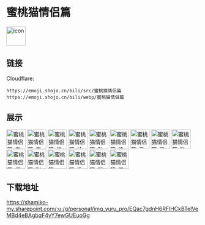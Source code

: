 # 蜜桃猫情侣篇
<img src="https://emoji.shojo.cn/bili/src/蜜桃猫情侣篇/icon.png" width="50" height="50" alt="icon">

## 链接
Cloudflare:
```
https://emoji.shojo.cn/bili/src/蜜桃猫情侣篇
https://emoji.shojo.cn/bili/webp/蜜桃猫情侣篇
```
## 展示
<img src="https://emoji.shojo.cn/bili/src/蜜桃猫情侣篇/蜜桃猫情侣篇-老公.png" width="50" height="50" alt="蜜桃猫情侣篇-老公">
<img src="https://emoji.shojo.cn/bili/src/蜜桃猫情侣篇/蜜桃猫情侣篇-老婆.png" width="50" height="50" alt="蜜桃猫情侣篇-老婆">
<img src="https://emoji.shojo.cn/bili/src/蜜桃猫情侣篇/蜜桃猫情侣篇-抱抱.png" width="50" height="50" alt="蜜桃猫情侣篇-抱抱">
<img src="https://emoji.shojo.cn/bili/src/蜜桃猫情侣篇/蜜桃猫情侣篇-给你fafa.png" width="50" height="50" alt="蜜桃猫情侣篇-给你fafa">
<img src="https://emoji.shojo.cn/bili/src/蜜桃猫情侣篇/蜜桃猫情侣篇-贴贴.png" width="50" height="50" alt="蜜桃猫情侣篇-贴贴">
<img src="https://emoji.shojo.cn/bili/src/蜜桃猫情侣篇/蜜桃猫情侣篇-浪里个浪.png" width="50" height="50" alt="蜜桃猫情侣篇-浪里个浪">
<img src="https://emoji.shojo.cn/bili/src/蜜桃猫情侣篇/蜜桃猫情侣篇-泰萌辣.png" width="50" height="50" alt="蜜桃猫情侣篇-泰萌辣">
<img src="https://emoji.shojo.cn/bili/src/蜜桃猫情侣篇/蜜桃猫情侣篇-爱了爱了.png" width="50" height="50" alt="蜜桃猫情侣篇-爱了爱了">
<img src="https://emoji.shojo.cn/bili/src/蜜桃猫情侣篇/蜜桃猫情侣篇-呲醒你.png" width="50" height="50" alt="蜜桃猫情侣篇-呲醒你">
<img src="https://emoji.shojo.cn/bili/src/蜜桃猫情侣篇/蜜桃猫情侣篇-打call.png" width="50" height="50" alt="蜜桃猫情侣篇-打call">
<img src="https://emoji.shojo.cn/bili/src/蜜桃猫情侣篇/蜜桃猫情侣篇-耐你.png" width="50" height="50" alt="蜜桃猫情侣篇-耐你">
<img src="https://emoji.shojo.cn/bili/src/蜜桃猫情侣篇/蜜桃猫情侣篇-一时语塞.png" width="50" height="50" alt="蜜桃猫情侣篇-一时语塞">
<img src="https://emoji.shojo.cn/bili/src/蜜桃猫情侣篇/蜜桃猫情侣篇-乖巧.png" width="50" height="50" alt="蜜桃猫情侣篇-乖巧">
<img src="https://emoji.shojo.cn/bili/src/蜜桃猫情侣篇/蜜桃猫情侣篇-润了.png" width="50" height="50" alt="蜜桃猫情侣篇-润了">
<img src="https://emoji.shojo.cn/bili/src/蜜桃猫情侣篇/蜜桃猫情侣篇-哭哭.png" width="50" height="50" alt="蜜桃猫情侣篇-哭哭">

## 下载地址

https://shamiko-my.sharepoint.com/:u:/g/personal/img_yuru_pro/EQac7gdnH6RFlHCkBTelVeMBd4eBAgbqF4yY7ewGUEuoGg